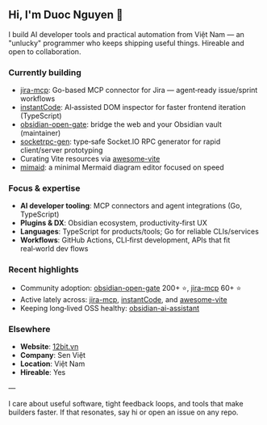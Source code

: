 ## Hi, I'm Duoc Nguyen 👋

I build AI developer tools and practical automation from Việt Nam — an "unlucky" programmer who keeps shipping useful things. Hireable and open to collaboration.

### Currently building
- [jira-mcp](https://github.com/nguyenvanduocit/jira-mcp): Go-based MCP connector for Jira — agent‑ready issue/sprint workflows
- [instantCode](https://github.com/nguyenvanduocit/instantCode): AI‑assisted DOM inspector for faster frontend iteration (TypeScript)
- [obsidian-open-gate](https://github.com/nguyenvanduocit/obsidian-open-gate): bridge the web and your Obsidian vault (maintainer)
- [socketrpc-gen](https://github.com/nguyenvanduocit/socketrpc-gen): type‑safe Socket.IO RPC generator for rapid client/server prototyping
- Curating Vite resources via [awesome-vite](https://github.com/nguyenvanduocit/awesome-vite)
- [mimaid](https://github.com/nguyenvanduocit/mimaid): a minimal Mermaid diagram editor focused on speed

### Focus & expertise
- **AI developer tooling**: MCP connectors and agent integrations (Go, TypeScript)
- **Plugins & DX**: Obsidian ecosystem, productivity‑first UX
- **Languages**: TypeScript for products/tools; Go for reliable CLIs/services
- **Workflows**: GitHub Actions, CLI‑first development, APIs that fit real‑world dev flows

### Recent highlights
- Community adoption: [obsidian-open-gate](https://github.com/nguyenvanduocit/obsidian-open-gate) 200+ ⭐, [jira-mcp](https://github.com/nguyenvanduocit/jira-mcp) 60+ ⭐
- Active lately across: [jira-mcp](https://github.com/nguyenvanduocit/jira-mcp), [instantCode](https://github.com/nguyenvanduocit/instantCode), and [awesome-vite](https://github.com/nguyenvanduocit/awesome-vite)
- Keeping long‑lived OSS healthy: [obsidian-ai-assistant](https://github.com/nguyenvanduocit/obsidian-ai-assistant)

### Elsewhere
- **Website**: [12bit.vn](https://12bit.vn)
- **Company**: Sen Việt
- **Location**: Việt Nam
- **Hireable**: Yes

—

I care about useful software, tight feedback loops, and tools that make builders faster. If that resonates, say hi or open an issue on any repo.
